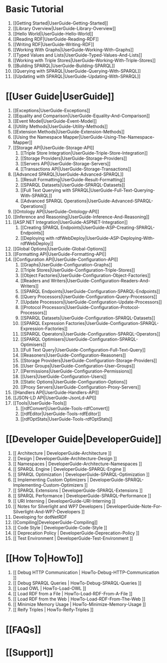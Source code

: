 # Basic Tutorial
1. [[Getting Started|UserGuide-Getting-Started]]
1. [[Library Overview|UserGuide-Library-Overview]]
1. [[Hello World|UserGuide-Hello-World]]
1. [[Reading RDF|UserGuide-Reading-RDF]]
1. [[Writing RDF|UserGuide-Writing-RDF]]
1. [[Working With Graphs|UserGuide-Working-With-Graphs]]
1. [[Typed Values and Lists|UserGuide-Typed-Values-And-Lists]]
1. [[Working with Triple Stores|UserGuide-Working-With-Triple-Stores]]
1. [[Building SPARQL|UserGuide-Building-SPARQL]]
1. [[Querying with SPARQL|UserGuide-Querying-With-SPARQL]]
1. [[Updating with SPARQL|UserGuide-Updating-With-SPARQL]]

# [[User Guide|UserGuide]]

1. [[Exceptions|UserGuide-Exceptions]]
1. [[Equality and Comparison|UserGuide-Equality-And-Comparison]]
1. [[Event Model|UserGuide-Event-Model]]
1. [[Utility Methods|UserGuide-Utility-Methods]]
1. [[Extension Methods|UserGuide-Extension-Methods]]
1. [[Using the Namespace Mapper|UserGuide-Using-The-Namespace-Mapper]]
1. [[Storage API|UserGuide-Storage-API]]
   1. [[Triple Store Integration|UserGuide-Triple-Store-Integration]]
   1. [[Storage Providers|UserGuide-Storage-Providers]]
   1. [[Servers API|UserGuide-Storage-Servers]]
   1. [[Transactions API|UserGuide-Storage-Transactions]]
1. [[Advanced SPARQL|UserGuide-Advanced-SPARQL]]
   1. [[Result Formatting|UserGuide-Result-Formatting]]
   1. [[SPARQL Datasets|UserGuide-SPARQL-Datasets]]
   1. [[Full Text Querying with SPARQL|UserGuide-Full-Text-Querying-With-SPARQL]]
   1. [[Advanced SPARQL Operations|UserGuide-Advanced-SPARQL-Operations]]
1. [[Ontology API|UserGuide-Ontology-API]]
1. [[Inference and Reasoning|UserGuide-Inference-And-Reasoning]]
1. [[ASP.NET Integration|UserGuide-ASPNET-Integration]]
   1. [[Creating SPARQL Endpoints|UserGuide-ASP-Creating-SPARQL-Endpoints]]
   1. [[Deploying with rdfWebDeploy|UserGuide-ASP-Deploying-With-rdfWebDeploy]]
1. [[Global Options|UserGuide-Global-Options]]
1. [[Formatting API|UserGuide-Formatting-API]]
1. [[Configuration API|UserGuide-Configuration-API]]
   1. [[Graphs|UserGuide-Configuration-Graphs]]
   1. [[Triple Stores|UserGuide-Configuration-Triple-Stores]]
   1. [[Object Factories|UserGuide-Configuration-Object-Factories]]
   1. [[Readers and Writers|UserGuide-Configuration-Readers-And-Writers]]
   1. [[SPARQL Endpoints|UserGuide-Configuration-SPARQL-Endpoints]]
   1. [[Query Processors|UserGuide-Configuration-Query-Processors]]
   1. [[Update Processors|UserGuide-Configuration-Update-Processors]]
   1. [[Protocol Processors|UserGuide-Configuration-Protocol-Processors]]
   1. [[SPARQL Datasets|UserGuide-Configuration-SPARQL-Datasets]]
   1. [[SPARQL Expression Factories|UserGuide-Configuration-SPARQL-Expression-Factories]]
   1. [[SPARQL Operators|UserGuide-Configuration-SPARQL-Operators]]
   1. [[SPARQL Optimisers|UserGuide-Configuration-SPARQL-Optimisers]]
   1. [[Full Text Query|UserGuide-Configuration-Full-Text-Query]]
   1. [[Reasoners|UserGuide-Configuration-Reasoners]]
   1. [[Storage Providers|UserGuide-Configuration-Storage-Providers]]
   1. [[User Groups|UserGuide-Configuration-User-Groups]]
   1. [[Permissions|UserGuide-Configuration-Permissions]]
   1. [[Users|UserGuide-Configuration-Users]]
   1. [[Static Options|UserGuide-Configuration-Options]]
   1. [[Proxy Servers|UserGuide-Configuration-Proxy-Servers]]   
1. [[Handlers API|UserGuide-Handlers-API]]
1. [[JSON-LD API|UserGuide-JsonLd-API]]
1. [[Tools|UserGuide-Tools]]
   1. [[rdfConvert|UserGuide-Tools-rdfConvert]]
   1. [[rdfEditor|UserGuide-Tools-rdfEditor]]
   1. [[rdfOptStats|UserGuide-Tools-rdfOptStats]]

# [[Developer Guide|DeveloperGuide]]

1. [[ Architecture | DeveloperGuide-Architecture ]]
  1. [[ Design | DeveloperGuide-Architecture-Design ]]
  1. [[ Namespaces | DeveloperGuide-Architecture-Namespaces ]]
1. [[ SPARQL Engine | DeveloperGuide-SPARQL-Engine ]]
  1. [[ SPARQL Optimization | DeveloperGuide-SPARQL-Optimization ]]
  1. [[ Implementing Custom Optimizers | DeveloperGuide-SPARQL-Implementing-Custom-Optimizers ]]
  1. [[ SPARQL Extensions | DeveloperGuide-SPARQL-Extensions ]]
  1. [[ SPARQL Performance | DeveloperGuide-SPARQL-Performance ]]
1. [[ URI Interning | DeveloperGuide-URI-Interning ]]
1. [[ Notes for Silverlight and WP7 Developers | DeveloperGuide-Note-For-Silverlight-And-WP7-Developers ]]
1. Developing for dotNetRDF
  1. [[Compiling|DeveloperGuide-Compiling]]
  1. [[ Code Style | DeveloperGuide-Code-Style ]]
  1. [[ Deprecation Policy | DeveloperGuide-Deprecation-Policy ]]
  1. [[ Test Environment | DeveloperGuide-Test-Environment ]]

# [[How To|HowTo]]

1. [[ Debug HTTP Communication | HowTo-Debug-HTTP-Communication ]]
1. [[ Debug SPARQL Queries | HowTo-Debug-SPARQL-Queries ]]
1. [[ Load OWL | HowTo-Load-OWL ]]
1. [[ Load RDF from a File | HowTo-Load-RDF-From-A-File ]]
1. [[ Load RDF from the Web | HowTo-Load-RDF-From-The-Web ]]
1. [[ Minimize Memory Usage | HowTo-Minimize-Memory-Usage ]]
1. [[ Reify Triples | HowTo-Reify-Triples ]]

# [[FAQs]]

# [[Support]]